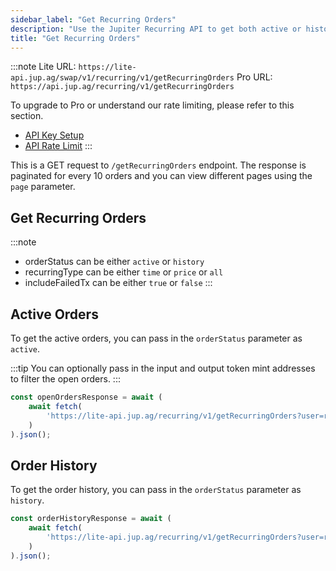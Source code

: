 ```yaml
---
sidebar_label: "Get Recurring Orders"
description: "Use the Jupiter Recurring API to get both active or historical recurring orders."
title: "Get Recurring Orders"
---
```


<head>
    <title>Get Recurring Orders</title>
    <meta name="twitter:card" content="summary" />
</head>



:::note
Lite URL: `https://lite-api.jup.ag/swap/v1/recurring/v1/getRecurringOrders`
Pro URL: `https://api.jup.ag/recurring/v1/getRecurringOrders`

To upgrade to Pro or understand our rate limiting, please refer to this section.
- [API Key Setup](/docs/api-setup)
- [API Rate Limit](/docs/api-rate-limit)
:::

This is a GET request to `/getRecurringOrders` endpoint. The response is paginated for every 10 orders and you can view different pages using the `page` parameter.

## Get Recurring Orders

:::note
- orderStatus can be either `active` or `history`
- recurringType can be either `time` or `price` or `all`
- includeFailedTx can be either `true` or `false`
:::

## Active Orders

To get the active orders, you can pass in the `orderStatus` parameter as `active`.

:::tip
You can optionally pass in the input and output token mint addresses to filter the open orders.
:::

```jsx
const openOrdersResponse = await (
    await fetch(
        'https://lite-api.jup.ag/recurring/v1/getRecurringOrders?user=replaceWithPublicKey&orderStatus=active&recurringType=time'
    )
).json();
```

## Order History

To get the order history, you can pass in the `orderStatus` parameter as `history`.

```jsx
const orderHistoryResponse = await (
    await fetch(
        'https://lite-api.jup.ag/recurring/v1/getRecurringOrders?user=replaceWithPublicKey&orderStatus=history&recurringType=price'
    )
).json();
```
